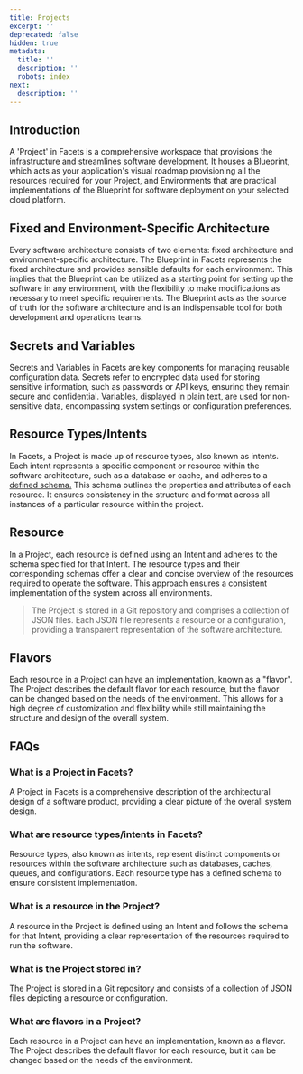 ```yaml
---
title: Projects
excerpt: ''
deprecated: false
hidden: true
metadata:
  title: ''
  description: ''
  robots: index
next:
  description: ''
---
```

## Introduction

A 'Project' in Facets is a comprehensive workspace that provisions the infrastructure and streamlines software development. It houses a Blueprint, which acts as your application's visual roadmap provisioning all the resources required for your Project, and Environments that are practical implementations of the Blueprint for software deployment on your selected cloud platform.

## Fixed and Environment-Specific Architecture

Every software architecture consists of two elements: fixed architecture and environment-specific architecture. The Blueprint in Facets represents the fixed architecture and provides sensible defaults for each environment. This implies that the Blueprint can be utilized as a starting point for setting up the software in any environment, with the flexibility to make modifications as necessary to meet specific requirements. The Blueprint acts as the source of truth for the software architecture and is an indispensable tool for both development and operations teams.

## Secrets and Variables

Secrets and Variables in Facets are key components for managing reusable configuration data. Secrets refer to encrypted data used for storing sensitive information, such as passwords or API keys, ensuring they remain secure and confidential. Variables, displayed in plain text, are used for non-sensitive data, encompassing system settings or configuration preferences.

## Resource Types/Intents

In Facets, a Project is made up of resource types, also known as intents. Each intent represents a specific component or resource within the software architecture, such as a database or cache, and adheres to a [defined schema.](https://github.com/Facets-cloud/facets-schemas#supported-services) This schema outlines the properties and attributes of each resource. It ensures consistency in the structure and format across all instances of a particular resource within the project.

## Resource

In a Project, each resource is defined using an Intent and adheres to the schema specified for that Intent. The resource types and their corresponding schemas offer a clear and concise overview of the resources required to operate the software. This approach ensures a consistent implementation of the system across all environments.

> The Project is stored in a Git repository and comprises a collection of JSON files. Each JSON file represents a resource or a configuration, providing a transparent representation of the software architecture.

## Flavors

Each resource in a Project can have an implementation, known as a "flavor". The Project describes the default flavor for each resource, but the flavor can be changed based on the needs of the environment. This allows for a high degree of customization and flexibility while still maintaining the structure and design of the overall system.

## FAQs

### What is a Project in Facets?

A Project in Facets is a comprehensive description of the architectural design of a software product, providing a clear picture of the overall system design.

### What are resource types/intents in Facets?

Resource types, also known as intents, represent distinct components or resources within the software architecture such as databases, caches, queues, and configurations. Each resource type has a defined schema to ensure consistent implementation.

### What is a resource in the Project?

A resource in the Project is defined using an Intent and follows the schema for that Intent, providing a clear representation of the resources required to run the software.

### What is the Project stored in?

The Project is stored in a Git repository and consists of a collection of JSON files depicting a resource or configuration.

### What are flavors in a Project?

Each resource in a Project can have an implementation, known as a flavor. The Project describes the default flavor for each resource, but it can be changed based on the needs of the environment.